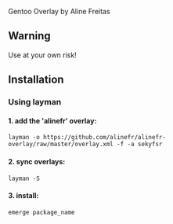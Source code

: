 Gentoo Overlay by Aline Freitas

## Warning

Use at your own risk!

## Installation

### Using layman

#### 1. add the 'alinefr' overlay:
    layman -o https://github.com/alinefr/alinefr-overlay/raw/master/overlay.xml -f -a sekyfsr

#### 2. sync overlays:
    layman -S

#### 3. install:
    emerge package_name
